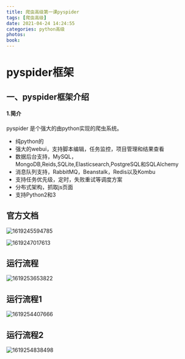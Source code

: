 ```yaml
---
title: 爬虫高级第一课pyspider
tags: [爬虫高级]
date: 2021-04-24 14:24:55
categories: python高级
photos:
book:
---
```


# pyspider框架

## 一、pyspider框架介绍

#### 1.简介

pyspider 是个强大的由python实现的爬虫系统。

- 纯python的
- 强大的webui，支持脚本编辑，任务监控，项目管理和结果查看
- 数据后台支持，MySQL，MongoDB,Reids,SQLite,Elasticsearch,PostgreSQL和SQLAlchemy
- 消息队列支持，RabbitMQ，Beanstalk，Redis以及Kombu
- 支持任务优先级，定时，失败重试等调度方案
- 分布式架构，抓取js页面
- 支持Python2和3

## 官方文档

![1619245594785](E:\blog-git\ljy\source\_posts\爬虫高级第一课pyspider\1619245594785.png)

![1619247017613](E:\blog-git\ljy\source\_posts\爬虫高级第一课pyspider\1619247017613.png)

## 运行流程

![1619253653822](E:\blog-git\ljy\source\_posts\爬虫高级第一课pyspider\1619253653822.png)

## 运行流程1

![1619254407666](E:\blog-git\ljy\source\_posts\爬虫高级第一课pyspider\1619254407666.png)

## 运行流程2

![1619254838498](E:\blog-git\ljy\source\_posts\爬虫高级第一课pyspider\1619254838498.png)









